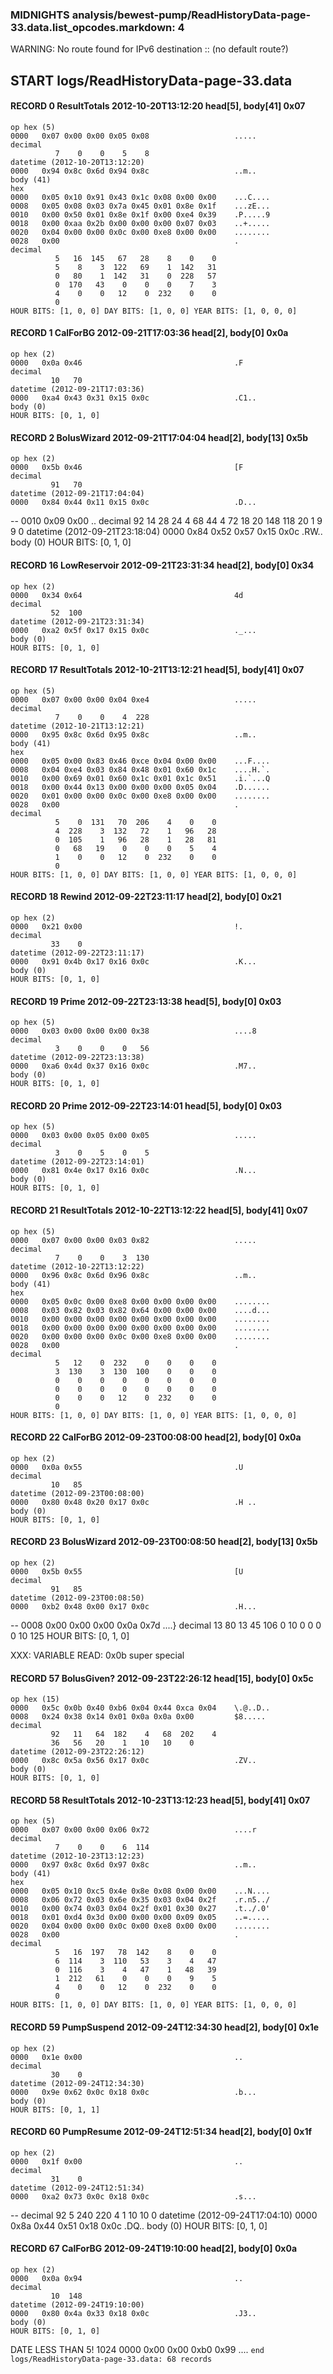 ### MIDNIGHTS analysis/bewest-pump/ReadHistoryData-page-33.data.list_opcodes.markdown: 4
WARNING: No route found for IPv6 destination :: (no default route?)
## START logs/ReadHistoryData-page-33.data
#### RECORD 0 ResultTotals 2012-10-20T13:12:20 head[5], body[41] 0x07
    op hex (5)
    0000   0x07 0x00 0x00 0x05 0x08                   .....
    decimal
              7    0    0    5    8
    datetime (2012-10-20T13:12:20)
    0000   0x94 0x8c 0x6d 0x94 0x8c                   ..m..
    body (41)
    hex
    0000   0x05 0x10 0x91 0x43 0x1c 0x08 0x00 0x00    ...C....
    0008   0x05 0x08 0x03 0x7a 0x45 0x01 0x8e 0x1f    ...zE...
    0010   0x00 0x50 0x01 0x8e 0x1f 0x00 0xe4 0x39    .P.....9
    0018   0x00 0xaa 0x2b 0x00 0x00 0x00 0x07 0x03    ..+.....
    0020   0x04 0x00 0x00 0x0c 0x00 0xe8 0x00 0x00    ........
    0028   0x00                                       .
    decimal
              5   16  145   67   28    8    0    0
              5    8    3  122   69    1  142   31
              0   80    1  142   31    0  228   57
              0  170   43    0    0    0    7    3
              4    0    0   12    0  232    0    0
              0
    HOUR BITS: [1, 0, 0] DAY BITS: [1, 0, 0] YEAR BITS: [1, 0, 0, 0]

#### RECORD 1 CalForBG 2012-09-21T17:03:36 head[2], body[0] 0x0a
    op hex (2)
    0000   0x0a 0x46                                  .F
    decimal
             10   70
    datetime (2012-09-21T17:03:36)
    0000   0xa4 0x43 0x31 0x15 0x0c                   .C1..
    body (0)
    HOUR BITS: [0, 1, 0]

#### RECORD 2 BolusWizard 2012-09-21T17:04:04 head[2], body[13] 0x5b
    op hex (2)
    0000   0x5b 0x46                                  [F
    decimal
             91   70
    datetime (2012-09-21T17:04:04)
    0000   0x84 0x44 0x11 0x15 0x0c                   .D...
--
    0010   0x09 0x00                                  ..
    decimal
             92   14   28   24    4   68   44    4
             72   18   20  148  118   20    1    9
              9    0
    datetime (2012-09-21T23:18:04)
    0000   0x84 0x52 0x57 0x15 0x0c                   .RW..
    body (0)
    HOUR BITS: [0, 1, 0]

#### RECORD 16 LowReservoir 2012-09-21T23:31:34 head[2], body[0] 0x34
    op hex (2)
    0000   0x34 0x64                                  4d
    decimal
             52  100
    datetime (2012-09-21T23:31:34)
    0000   0xa2 0x5f 0x17 0x15 0x0c                   ._...
    body (0)
    HOUR BITS: [0, 1, 0]

#### RECORD 17 ResultTotals 2012-10-21T13:12:21 head[5], body[41] 0x07
    op hex (5)
    0000   0x07 0x00 0x00 0x04 0xe4                   .....
    decimal
              7    0    0    4  228
    datetime (2012-10-21T13:12:21)
    0000   0x95 0x8c 0x6d 0x95 0x8c                   ..m..
    body (41)
    hex
    0000   0x05 0x00 0x83 0x46 0xce 0x04 0x00 0x00    ...F....
    0008   0x04 0xe4 0x03 0x84 0x48 0x01 0x60 0x1c    ....H.`.
    0010   0x00 0x69 0x01 0x60 0x1c 0x01 0x1c 0x51    .i.`...Q
    0018   0x00 0x44 0x13 0x00 0x00 0x00 0x05 0x04    .D......
    0020   0x01 0x00 0x00 0x0c 0x00 0xe8 0x00 0x00    ........
    0028   0x00                                       .
    decimal
              5    0  131   70  206    4    0    0
              4  228    3  132   72    1   96   28
              0  105    1   96   28    1   28   81
              0   68   19    0    0    0    5    4
              1    0    0   12    0  232    0    0
              0
    HOUR BITS: [1, 0, 0] DAY BITS: [1, 0, 0] YEAR BITS: [1, 0, 0, 0]

#### RECORD 18 Rewind 2012-09-22T23:11:17 head[2], body[0] 0x21
    op hex (2)
    0000   0x21 0x00                                  !.
    decimal
             33    0
    datetime (2012-09-22T23:11:17)
    0000   0x91 0x4b 0x17 0x16 0x0c                   .K...
    body (0)
    HOUR BITS: [0, 1, 0]

#### RECORD 19 Prime 2012-09-22T23:13:38 head[5], body[0] 0x03
    op hex (5)
    0000   0x03 0x00 0x00 0x00 0x38                   ....8
    decimal
              3    0    0    0   56
    datetime (2012-09-22T23:13:38)
    0000   0xa6 0x4d 0x37 0x16 0x0c                   .M7..
    body (0)
    HOUR BITS: [0, 1, 0]

#### RECORD 20 Prime 2012-09-22T23:14:01 head[5], body[0] 0x03
    op hex (5)
    0000   0x03 0x00 0x05 0x00 0x05                   .....
    decimal
              3    0    5    0    5
    datetime (2012-09-22T23:14:01)
    0000   0x81 0x4e 0x17 0x16 0x0c                   .N...
    body (0)
    HOUR BITS: [0, 1, 0]

#### RECORD 21 ResultTotals 2012-10-22T13:12:22 head[5], body[41] 0x07
    op hex (5)
    0000   0x07 0x00 0x00 0x03 0x82                   .....
    decimal
              7    0    0    3  130
    datetime (2012-10-22T13:12:22)
    0000   0x96 0x8c 0x6d 0x96 0x8c                   ..m..
    body (41)
    hex
    0000   0x05 0x0c 0x00 0xe8 0x00 0x00 0x00 0x00    ........
    0008   0x03 0x82 0x03 0x82 0x64 0x00 0x00 0x00    ....d...
    0010   0x00 0x00 0x00 0x00 0x00 0x00 0x00 0x00    ........
    0018   0x00 0x00 0x00 0x00 0x00 0x00 0x00 0x00    ........
    0020   0x00 0x00 0x00 0x0c 0x00 0xe8 0x00 0x00    ........
    0028   0x00                                       .
    decimal
              5   12    0  232    0    0    0    0
              3  130    3  130  100    0    0    0
              0    0    0    0    0    0    0    0
              0    0    0    0    0    0    0    0
              0    0    0   12    0  232    0    0
              0
    HOUR BITS: [1, 0, 0] DAY BITS: [1, 0, 0] YEAR BITS: [1, 0, 0, 0]

#### RECORD 22 CalForBG 2012-09-23T00:08:00 head[2], body[0] 0x0a
    op hex (2)
    0000   0x0a 0x55                                  .U
    decimal
             10   85
    datetime (2012-09-23T00:08:00)
    0000   0x80 0x48 0x20 0x17 0x0c                   .H ..
    body (0)
    HOUR BITS: [0, 1, 0]

#### RECORD 23 BolusWizard 2012-09-23T00:08:50 head[2], body[13] 0x5b
    op hex (2)
    0000   0x5b 0x55                                  [U
    decimal
             91   85
    datetime (2012-09-23T00:08:50)
    0000   0xb2 0x48 0x00 0x17 0x0c                   .H...
--
    0008   0x00 0x00 0x00 0x0a 0x7d                   ....}
    decimal
             13   80   13   45  106    0   10    0
              0    0    0   10  125
    HOUR BITS: [0, 1, 0]

XXX: VARIABLE READ: 0x0b
super special
#### RECORD 57 BolusGiven? 2012-09-23T22:26:12 head[15], body[0] 0x5c
    op hex (15)
    0000   0x5c 0x0b 0x40 0xb6 0x04 0x44 0xca 0x04    \.@..D..
    0008   0x24 0x38 0x14 0x01 0x0a 0x0a 0x00         $8.....
    decimal
             92   11   64  182    4   68  202    4
             36   56   20    1   10   10    0
    datetime (2012-09-23T22:26:12)
    0000   0x8c 0x5a 0x56 0x17 0x0c                   .ZV..
    body (0)
    HOUR BITS: [0, 1, 0]

#### RECORD 58 ResultTotals 2012-10-23T13:12:23 head[5], body[41] 0x07
    op hex (5)
    0000   0x07 0x00 0x00 0x06 0x72                   ....r
    decimal
              7    0    0    6  114
    datetime (2012-10-23T13:12:23)
    0000   0x97 0x8c 0x6d 0x97 0x8c                   ..m..
    body (41)
    hex
    0000   0x05 0x10 0xc5 0x4e 0x8e 0x08 0x00 0x00    ...N....
    0008   0x06 0x72 0x03 0x6e 0x35 0x03 0x04 0x2f    .r.n5../
    0010   0x00 0x74 0x03 0x04 0x2f 0x01 0x30 0x27    .t../.0'
    0018   0x01 0xd4 0x3d 0x00 0x00 0x00 0x09 0x05    ..=.....
    0020   0x04 0x00 0x00 0x0c 0x00 0xe8 0x00 0x00    ........
    0028   0x00                                       .
    decimal
              5   16  197   78  142    8    0    0
              6  114    3  110   53    3    4   47
              0  116    3    4   47    1   48   39
              1  212   61    0    0    0    9    5
              4    0    0   12    0  232    0    0
              0
    HOUR BITS: [1, 0, 0] DAY BITS: [1, 0, 0] YEAR BITS: [1, 0, 0, 0]

#### RECORD 59 PumpSuspend 2012-09-24T12:34:30 head[2], body[0] 0x1e
    op hex (2)
    0000   0x1e 0x00                                  ..
    decimal
             30    0
    datetime (2012-09-24T12:34:30)
    0000   0x9e 0x62 0x0c 0x18 0x0c                   .b...
    body (0)
    HOUR BITS: [0, 1, 1]

#### RECORD 60 PumpResume 2012-09-24T12:51:34 head[2], body[0] 0x1f
    op hex (2)
    0000   0x1f 0x00                                  ..
    decimal
             31    0
    datetime (2012-09-24T12:51:34)
    0000   0xa2 0x73 0x0c 0x18 0x0c                   .s...
--
    decimal
             92    5  240  220    4    1   10   10
              0
    datetime (2012-09-24T17:04:10)
    0000   0x8a 0x44 0x51 0x18 0x0c                   .DQ..
    body (0)
    HOUR BITS: [0, 1, 0]

#### RECORD 67 CalForBG 2012-09-24T19:10:00 head[2], body[0] 0x0a
    op hex (2)
    0000   0x0a 0x94                                  ..
    decimal
             10  148
    datetime (2012-09-24T19:10:00)
    0000   0x80 0x4a 0x33 0x18 0x0c                   .J3..
    body (0)
    HOUR BITS: [0, 1, 0]

DATE LESS THAN 5! 1024
0000   0x00 0x00 0xb0 0x99                        ....
`end logs/ReadHistoryData-page-33.data: 68 records`
